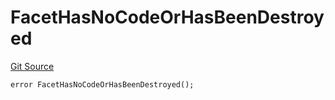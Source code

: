# FacetHasNoCodeOrHasBeenDestroyed
[Git Source](https://github.com/thrackle-io/tron/blob/cc8b8345c329b2556fa21578401d762291784e46/src/protocol/economic/ruleProcessor/RuleProcessorDiamond.sol)


```solidity
error FacetHasNoCodeOrHasBeenDestroyed();
```

